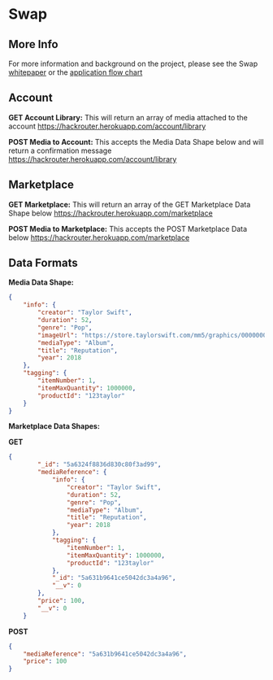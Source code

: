 # Swap

## More Info

For more information and background on the project, please see the Swap [whitepaper](https://github.com/matthew-mcclure/hackrouter/blob/master/whitePaper.md) or the [application flow chart](Presentation1.pptx)

## Account

**GET Account Library:** This will return an array of media attached to the account
https://hackrouter.herokuapp.com/account/library


**POST Media to Account:** This accepts the Media Data Shape below and will return a confirmation message
https://hackrouter.herokuapp.com/account/library



## Marketplace

**GET Marketplace:** This will return an array of the GET Marketplace Data Shape below
https://hackrouter.herokuapp.com/marketplace

**POST Media to Marketplace:** This accepts the POST Marketplace Data below
https://hackrouter.herokuapp.com/marketplace



## Data Formats

**Media Data Shape:**
```json
{
    "info": {
        "creator": "Taylor Swift",
        "duration": 52,
        "genre": "Pop",
        "imageUrl": "https://store.taylorswift.com/mm5/graphics/00000001/reputation_cd.jpg",
        "mediaType": "Album",
        "title": "Reputation",
        "year": 2018
    },
    "tagging": {
        "itemNumber": 1,
        "itemMaxQuantity": 1000000,
        "productId": "123taylor"
    }
}
```


**Marketplace Data Shapes:**

**GET**
```json
{
        "_id": "5a6324f8836d830c80f3ad99",
        "mediaReference": {
            "info": {
                "creator": "Taylor Swift",
                "duration": 52,
                "genre": "Pop",
                "mediaType": "Album",
                "title": "Reputation",
                "year": 2018
            },
            "tagging": {
                "itemNumber": 1,
                "itemMaxQuantity": 1000000,
                "productId": "123taylor"
            },
            "_id": "5a631b9641ce5042dc3a4a96",
            "__v": 0
        },
        "price": 100,
        "__v": 0
    }
```

**POST**
```json
{
    "mediaReference": "5a631b9641ce5042dc3a4a96",
    "price": 100
}
```
